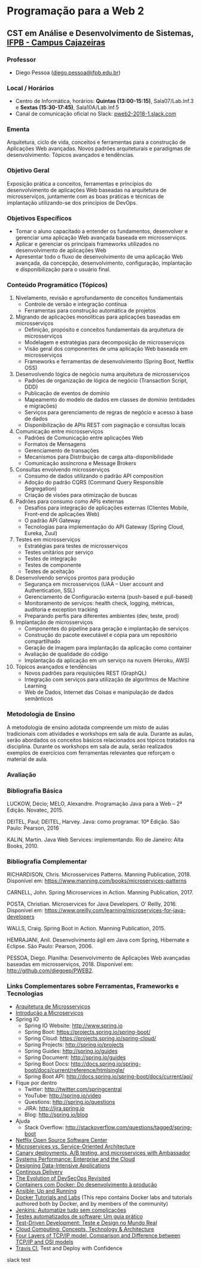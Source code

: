 # Programação para a Web 2

## CST em Análise e Desenvolvimento de Sistemas, [IFPB - Campus Cajazeiras](http://ifpb.edu.br/cajazeiras)

### Professor

* Diego Pessoa ([diego.pessoa@ifpb.edu.br](mailto:diego.pessoa@ifpb.edu.br))

### Local / Horários

* Centro de Informática, horários: **Quintas (13:00-15:15)**, Sala07/Lab.Inf.3 e **Sextas (15:30-17:45)**, Sala10A/Lab.Inf.5
* Canal de comunicação oficial no Slack: [pweb2-2018-1.slack.com](http://pweb2-2018-1.slack.com)

### Ementa

Arquitetura, ciclo de vida, conceitos e ferramentas para a construção de Aplicações Web avançadas. Novos padrões arquiteturais e paradigmas de desenvolvimento. Tópicos avançados e tendências.

### Objetivo Geral

Exposição prática a conceitos, ferramentas e princípios do desenvolvimento de aplicações Web baseadas na arquitetura de microsserviços, juntamente com as boas práticas e técnicas de implantação utilizando-se dos princípios de DevOps.

### Objetivos Específicos

- Tornar o aluno capacitado a entender os fundamentos, desenvolver e gerenciar uma aplicação Web avançada baseada em microsserviços.
- Aplicar e gerenciar os principais frameworks utilizados no desenvolvimento de aplicações Web
- Apresentar todo o fluxo de desenvolvimento de uma aplicação Web avançada, da concepção, desenvolvimento, configuração, implantação e disponibilização para o usuário final.

### Conteúdo Programático (Tópicos)

1. Nivelamento, revisão e aprofundamento de conceitos fundamentais
   - Controle de versão e integração contínua
   - Ferramentas para construção automática de projetos
2. Migrando de aplicações monolíticas para aplicações baseadas em microsserviços
   - Definição, propósito e conceitos fundamentais da arquitetura de microsserviços
   - Modelagem e estratégias para decomposição de microsserviços
   - Visão geral dos componentes de uma aplicação Web baseada em microsserviços
   - Frameworks e ferramentas de desenvolvimento (Spring Boot, Netflix OSS)
3. Desenvolvendo lógica de negócio numa arquitetura de microsserviços
   - Padrões de organização de lógica de negócio (Transaction Script, DDD)
   - Publicação de eventos de domínio
   - Mapeamento do modelo de dados em classes de domínio (entidades e migrações)
   - Serviços para gerenciamento de regras de negócio e acesso à base de dados
   - Disponibilização de APIs REST com paginação e consultas locais
4. Comunicação entre microsserviços
   - Padrões de Comunicação entre aplicações Web
   - Formatos de Mensagens
   - Gerenciamento de transações
   - Mecanismos para Distribuição de carga alta-disponibilidade
   - Comunicação assíncrona e Message Brokers
5. Consultas envolvendo microsserviços
   - Consumo de dados utilizando o padrão API composition
   - Adoção do padrão CQRS (Command Query Responsible Segregation) 
   - Criação de visões para otimização de buscas 
6. Padrões para consumo como APIs externas
   - Desafios para integração de aplicações externas (Clientes Mobile, Front-end de aplicações Web)
   - O padrão API Gateway
   - Tecnologias para implementação do API Gateway (Spring Cloud, Eureka, Zuul)
7. Testes em microsserviços
   - Estratégias para testes de microsserviços
   - Testes unitários por serviço
   - Testes de integração
   - Testes de componente
   - Testes de aceitação
8. Desenvolvendo serviços prontos para produção
   - Segurança em microsserviços (UAA – User account and Authentication, SSL)
   - Gerenciamento de Configuracão externa (push-based e pull-based)
   - Monitoramento de serviços: health check, logging, métricas, auditoria e exception tracking
   - Preparando perfis para diferentes ambientes (dev, teste, prod)
9. Implantação de microsserviços
   - Componentes do pipeline para geração e implantação de serviços
   - Construção do pacote executável e cópia para um repositório compartilhado
   - Geração de imagem para implantação da aplicação como container
   - Avaliação de qualidade do código
   - Implantação da aplicação em um serviço na nuvem (Heroku, AWS)
10. Tópicos avançados e tendências
    - Novos padrões para requisições REST (GraphQL)
    - Integração com serviços para utilização de algoritmos de Machine Learning
    - Web de Dados, Internet das Coisas e manipulação de dados semânticos

### Metodologia de Ensino

A metodologia de ensino adotada compreende um misto de aulas tradicionais com atividades e workshops em sala de aula. Durante as aulas, serão abordados os conceitos básicos relacionados aos tópicos tratados na disciplina. Durante os workshops em sala de aula, serão realizados exemplos de exercícios com ferramentas relevantes que reforçam o material de aula.

### Avaliação

### Bibliografia Básica

LUCKOW, Décio; MELO, Alexandre. Programação Java para a Web – 2ª Edição. Novatec, 2015. 

DEITEL, Paul; DEITEL, Harvey. Java: como programar. 10ª Edição. São Paulo: Pearson, 2016

KALIN, Martin. Java Web Services: implementando. Rio de Janeiro: Alta Books, 2010.

### Bibliografia Complementar

RICHARDISON, Chris. Microsservices Patterns. Manning Publication, 2018. Disponível em: https://www.manning.com/books/microservices-patterns

CARNELL, John. Spring Microservices in Action. Manning Publication, 2017.

POSTA, Christian. Microservices for Java Developers. O’ Reilly, 2016. Disponivel em: https://www.oreilly.com/learning/microservices-for-java-developers

WALLS, Craig. Spring Boot in Action. Manning Publication, 2015.

HEMRAJANI, Anil. Desenvolvimento ágil em Java com Spring, Hibernate e Eclipse. São Paulo: Pearson, 2006.

PESSOA, Diego. Planilha: Desenvolvimento de Aplicações Web avançadas baseadas em microsserviços, 2018. Disponível em: http://github.com/diegoep/PWEB2.

### Links Complementares sobre Ferramentas, Frameworks e Tecnologias

- [Arquitetura de Microsserviços](http://microservices.io/patterns/microservices.html)
- [Introdução a Microserviços](https://www.nginx.com/blog/introduction-to-microservices/)
- Spring IO
  - Spring IO Website: http://www.spring.io
  - Spring Boot: https://projects.spring.io/spring-boot/
  - Spring Cloud: https://projects.spring.io/spring-cloud/
  - Spring Projects: http://spring.io/projects
  - Spring Guides: http://spring.io/guides
  - Spring Document: http://spring.io/guides
  - Spring Boot Docs: http://docs.spring.io/spring-boot/docs/current/reference/htmlsingle/
  - Spring Boot API: http://docs.spring.io/spring-boot/docs/current/api/
- Fique por dentro
  - Twitter: http://twitter.com/springcentral
  - YouTube: http://spring.io/video
  - Questions: http://spring.io/questions
  - JIRA: http://jira.spring.io
  - Blog: http://spring.io/blog
- Ajuda
  - Stack Overflow: http://stackoverflow.com/questions/tagged/spring-boot
- [Netflix Open Source Software Center](https://netflix.github.io/)
- [Microservices vs. Service-Oriented Architecture](https://www.nginx.com/resources/library/microservices-vs-soa/)
- [Canary deployments, A/B testing, and microservices with Ambassador](https://www.datawire.io/faster/canary-workflow/)
- [Systems Performance: Enterprise and the Cloud](http://www.brendangregg.com/sysperfbook.html)
- [Designing Data-Intensive Applications](http://www.dataintensive.net/)
- [Continous Delivery](http://www.continuousdelivery.com)
- [The Evolution of DevSecOps Revisited](https://cloudsentry.evident.io/evolution-devsecops-revisited/)
- [Containers com Docker: Do desenvolvimento à produção](https://www.casadocodigo.com.br/products/livro-docker)
- [Ansible: Up and Running](http://www.ansiblebook.com/)
- [Docker Tutorials and Labs](https://github.com/docker/labs) (This repo contains Docker labs and tutorials authored both by Docker, and by members of the community)
- [Jenkins: Automatize tudo sem complicações](https://www.casadocodigo.com.br/products/livro-jenkins)
- [Testes automatizados de software: Um guia prático](https://www.casadocodigo.com.br/products/livro-testes-de-software)
- [Test-Driven Development: Teste e Design no Mundo Real](https://www.casadocodigo.com.br/products/livro-tdd)
- [Cloud Computing: Concepts, Technology & Architecture](http://www.amazon.com/Cloud-Computing-Practice-Dan-Marinescu/dp/0124046274)
- [Four Layers of TCP/IP model, Comparison and Difference between TCP/IP and OSI models](http://www.omnisecu.com/tcpip/tcpip-model.php)
- [Travis CI](https://travis-ci.org/), Test and Deploy with Confidence


slack test


